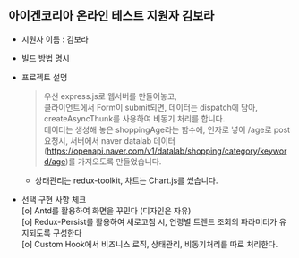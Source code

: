 

## 아이겐코리아 온라인 테스트 지원자 김보라

- 지원자 이름 : 김보라
- 빌드 방법 명시
- 프로젝트 설명

  > 우선 express.js로 웹서버를 만들어놓고,<br />
  > 클라이언트에서 Form이 submit되면, 데이터는 dispatch에 담아, createAsyncThunk를 사용하여 비동기 처리를 합니다.<br />
  > 데이터는 생성해 놓은 shoppingAge라는 함수에, 인자로 넣어 /age로 post 요청시, 서버에서 naver datalab 데이터(https://openapi.naver.com/v1/datalab/shopping/category/keyword/age)를 가져오도록 만들었습니다. <br />

  - 상태관리는 redux-toolkit, 차트는 Chart.js를 썼습니다.

- 선택 구현 사항 체크 <br />
[o]  Antd를 활용하여 화면을 꾸민다 (디자인은 자유)  <br />
[o]  Redux-Persist를 활용하여 새로고침 시, 연령별 트렌드 조회의 파라미터가 유지되도록 구성한다  <br />
[o]  Custom Hook에서 비즈니스 로직, 상태관리, 비동기처리를 따로 처리한다.  <br />
